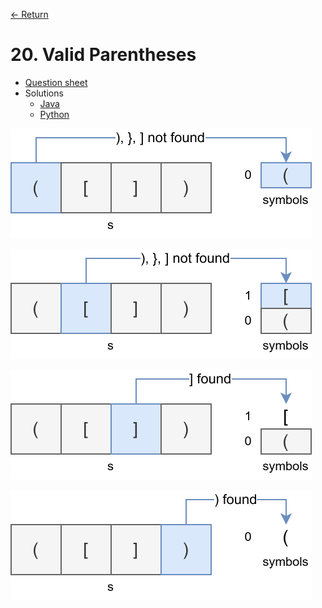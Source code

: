 [&larr; Return](https://hanggrian.github.io/grind-leetcode/)

# 20. Valid Parentheses

- [Question sheet](https://leetcode.com/problems/valid-parentheses/)
- Solutions
  - [Java](https://github.com/hanggrian/grind-leetcode/blob/main/java/src/main/java/problems1_100/ValidParentheses.java)
  - [Python](https://github.com/hanggrian/grind-leetcode/blob/main/python/src/problems1_100/valid_parentheses.py)

![](https://github.com/hanggrian/grind-leetcode/raw/assets/problems1-100/valid_parentheses1.svg)

![](https://github.com/hanggrian/grind-leetcode/raw/assets/problems1-100/valid_parentheses2.svg)

![](https://github.com/hanggrian/grind-leetcode/raw/assets/problems1-100/valid_parentheses3.svg)

![](https://github.com/hanggrian/grind-leetcode/raw/assets/problems1-100/valid_parentheses4.svg)
